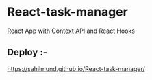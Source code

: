 # React-task-manager
React App with Context API and React Hooks

## Deploy :-
 https://sahilmund.github.io/React-task-manager/
